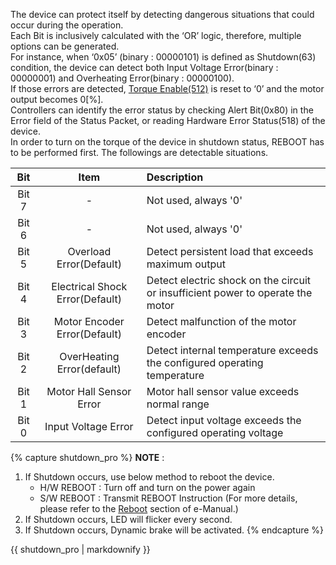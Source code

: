 The device can protect itself by detecting dangerous situations that could occur during the operation.  
Each Bit is inclusively calculated with the ‘OR’ logic, therefore, multiple options can be generated.  
For instance, when ‘0x05’ (binary : 00000101) is defined as Shutdown(63) condition, the device can detect both Input Voltage Error(binary : 00000001) and Overheating Error(binary : 00000100).  
If those errors are detected, [Torque Enable(512)] is reset to ‘0’ and the motor output becomes 0[%].  
Controllers can identify the error status by checking Alert Bit(0x80) in the Error field of the Status Packet, or reading Hardware Error Status(518) of the device.  
In order to turn on the torque of the device in shutdown status, REBOOT has to be performed first. The followings are detectable situations.

|Bit   | Item     | Description     |
| :-------------: | :-------------: | :------------- |
|Bit 7|-|Not used, always '0'|
|Bit 6|-|Not used, always '0'|
|Bit 5|Overload Error(Default)|Detect persistent load that exceeds maximum output|
|Bit 4|Electrical Shock Error(Default)|Detect electric shock on the circuit or insufficient power to operate the motor|
|Bit 3|Motor Encoder Error(Default)|Detect malfunction of the motor encoder|
|Bit 2|OverHeating Error(default)|Detect internal temperature exceeds the configured operating temperature|
|Bit 1|Motor Hall Sensor Error|Motor hall sensor value exceeds normal range|
|Bit 0|Input Voltage Error|Detect input voltage exceeds the configured operating voltage|

{% capture shutdown_pro %}
**NOTE** : 
1. If Shutdown occurs, use below method to reboot the device.
    - H/W REBOOT : Turn off and turn on the power again
    - S/W REBOOT : Transmit REBOOT Instruction (For more details, please refer to the [Reboot](/docs/en/dxl/protocol2/#reboot) section of e-Manual.)
2. If Shutdown occurs, LED will flicker every second.
3. If Shutdown occurs, Dynamic brake will be activated.
{% endcapture %}

<div class="notice">{{ shutdown_pro | markdownify }}</div>

[Torque Enable(512)]: #torque-enable512
